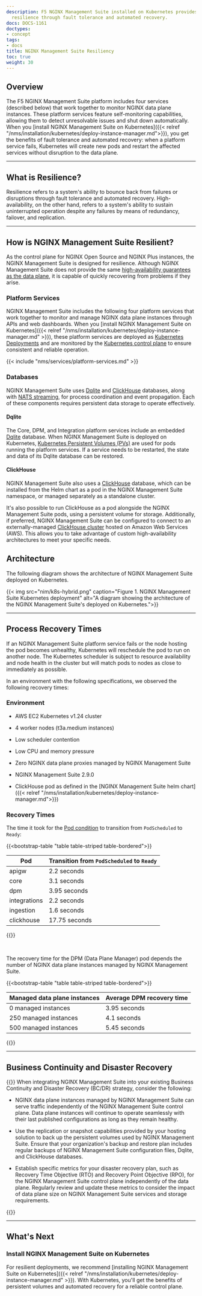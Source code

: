 ```yaml
---
description: F5 NGINX Management Suite installed on Kubernetes provides control plane
  resilience through fault tolerance and automated recovery.
docs: DOCS-1161
doctypes:
- concept
tags:
- docs
title: NGINX Management Suite Resiliency
toc: true
weight: 30
---
```


## Overview

The F5 NGINX Management Suite platform includes four services (described below) that work together to monitor NGINX data plane instances. These platform services feature self-monitoring capabilities, allowing them to detect unresolvable issues and shut down automatically. When you [install NGINX Management Suite on Kubernetes]({{< relref "/nms/installation/kubernetes/deploy-instance-manager.md">}}), you get the benefits of fault tolerance and automated recovery: when a platform service fails, Kubernetes will create new pods and restart the affected services without disruption to the data plane.

---

## What is Resilience?

Resilience refers to a system's ability to bounce back from failures or disruptions through fault tolerance and automated recovery. High-availability, on the other hand, refers to a system's ability to sustain uninterrupted operation despite any failures by means of redundancy, failover, and replication.

---

## How is NGINX Management Suite Resilient?

As the control plane for NGINX Open Source and NGINX Plus instances, the NGINX Management Suite is designed for resilience. Although NGINX Management Suite does not provide the same [high-availability guarantees as the data plane](https://www.nginx.com/products/nginx/high-availability/), it is capable of quickly recovering from problems if they arise.

### Platform Services

NGINX Management Suite includes the following four platform services that work together to monitor and manage NGINX data plane instances through APIs and web dashboards. When you [install NGINX Management Suite on Kubernetes]({{< relref "/nms/installation/kubernetes/deploy-instance-manager.md" >}}), these platform services are deployed as [Kubernetes Deployments](https://kubernetes.io/docs/concepts/workloads/controllers/deployment/) and are monitored by the [Kubernetes control plane](https://kubernetes.io/docs/concepts/overview/components/#control-plane-components) to ensure consistent and reliable operation.

{{< include "nms/services/platform-services.md" >}}

### Databases

NGINX Management Suite uses [Dqlite](https://dqlite.io/) and [ClickHouse](https://clickhouse.com/) databases, along with [NATS streaming](https://nats.io), for process coordination and event propagation. Each of these components requires persistent data storage to operate effectively.

#### Dqlite

The Core, DPM, and Integration platform services include an embedded [Dqlite](https://dqlite.io) database. When NGINX Management Suite is deployed on Kubernetes, [Kubernetes Persistent Volumes (PVs)](https://kubernetes.io/docs/concepts/storage/persistent-volumes/) are used for pods running the platform services. If a service needs to be restarted, the state and data of its Dqlite database can be restored.

#### ClickHouse

NGINX Management Suite also uses a [ClickHouse](https://clickhouse.com) database, which can be installed from the Helm chart as a pod in the NGINX Management Suite namespace, or managed separately as a standalone cluster.

It's also possible to run ClickHouse as a pod alongside the NGINX Management Suite pods, using a persistent volume for storage. Additionally, if preferred, NGINX Management Suite can be configured to connect to an externally-managed [ClickHouse cluster](https://aws.amazon.com/solutions/implementations/clickhouse-cluster/) hosted on Amazon Web Services (AWS). This allows you to take advantage of custom high-availability architectures to meet your specific needs.

## Architecture

The following diagram shows the architecture of NGINX Management Suite deployed on Kubernetes.

{{< img src="nim/k8s-hybrid.png" caption="Figure 1. NGINX Management Suite Kubernetes deployment" alt="A diagram showing the architecture of the NGINX Management Suite's deployed on Kubernetes.">}}

---

## Process Recovery Times

If an NGINX Management Suite platform service fails or the node hosting the pod becomes unhealthy, Kubernetes will reschedule the pod to run on another node. The Kubernetes scheduler is subject to resource availability and node health in the cluster but will match pods to nodes as close to immediately as possible.

In an environment with the following specifications, we observed the following recovery times:

### Environment

- AWS EC2 Kubernetes v1.24 cluster

- 4 worker nodes (t3a.medium instances)

- Low scheduler contention

- Low CPU and memory pressure

- Zero NGINX data plane proxies managed by NGINX Management Suite

- NGINX Management Suite 2.9.0

- ClickHouse pod as defined in the [NGINX Management Suite helm chart]({{< relref "/nms/installation/kubernetes/deploy-instance-manager.md">}})

### Recovery Times

The time it took for the [Pod condition](https://kubernetes.io/docs/concepts/workloads/pods/pod-lifecycle/#pod-conditions)
to transition from `PodScheduled` to `Ready`:

{{<bootstrap-table "table table-striped table-bordered">}}

| Pod          | Transition from `PodScheduled` to `Ready` |
|--------------|-------------------------------------------|
| apigw        | 2.2 seconds                               |
| core         | 3.1 seconds                               |
| dpm          | 3.95 seconds                              |
| integrations | 2.2 seconds                               |
| ingestion    | 1.6 seconds                               |
| clickhouse   | 17.75 seconds                             |

{{</bootstrap-table>}}

<br>

The recovery time for the DPM (Data Plane Manager) pod depends the number of NGINX data plane instances managed by NGINX Management Suite.

{{<bootstrap-table "table table-striped table-bordered">}}

| Managed data plane instances | Average DPM recovery time |
|------------------------------|---------------------------|
| 0 managed instances          | 3.95 seconds              |
| 250 managed instances        | 4.1 seconds               |
| 500 managed instances        | 5.45 seconds              |

{{</bootstrap-table>}}

---

## Business Continuity and Disaster Recovery

{{<important>}}
When integrating NGINX Management Suite into your existing Business Continuity and Disaster Recovery (BC/DR) strategy, consider the following:

- NGINX data plane instances managed by NGINX Management Suite can serve traffic independently of the NGINX Management Suite control plane. Data plane instances will continue to operate seamlessly with their last published configurations as long as they remain healthy.

- Use the replication or snapshot capabilities provided by your hosting solution to back up the persistent volumes used by NGINX Management Suite. Ensure that your organization's backup and restore plan includes regular backups of NGINX Management Suite configuration files, Dqlite, and ClickHouse databases.

- Establish specific metrics for your disaster recovery plan, such as Recovery Time Objective (RTO) and Recovery Point Objective (RPO), for the NGINX Management Suite control plane independently of the data plane. Regularly review and update these metrics to consider the impact of data plane size on NGINX Management Suite services and storage requirements.

{{</important>}}

---

## What's Next

### Install NGINX Management Suite on Kubernetes

For resilient deployments, we recommend [installing NGINX Management Suite on Kubernetes]({{< relref "/nms/installation/kubernetes/deploy-instance-manager.md" >}}). With Kubernetes, you'll get the benefits of persistent volumes and automated recovery for a reliable control plane.
